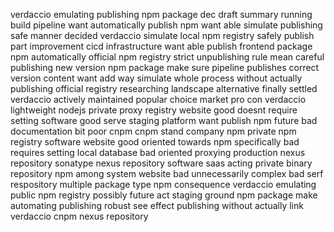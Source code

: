 verdaccio emulating publishing npm package dec draft summary running build pipeline want automatically publish npm want able simulate publishing safe manner decided verdaccio simulate local npm registry safely publish part improvement cicd infrastructure want able publish frontend package npm automatically official npm registry strict unpublishing rule mean careful publishing new version npm package make sure pipeline publishes correct version content want add way simulate whole process without actually publishing official registry researching landscape alternative finally settled verdaccio actively maintained popular choice market pro con verdaccio lightweight nodejs private proxy registry website good doesnt require setting software good serve staging platform want publish npm future bad documentation bit poor cnpm cnpm stand company npm private npm registry software website good oriented towards npm specifically bad requires setting local database bad oriented proxying production nexus repository sonatype nexus repository software saas acting private binary repository npm among system website bad unnecessarily complex bad serf respository multiple package type npm consequence verdaccio emulating public npm registry possibly future act staging ground npm package make automating publishing robust see effect publishing without actually link verdaccio cnpm nexus repository